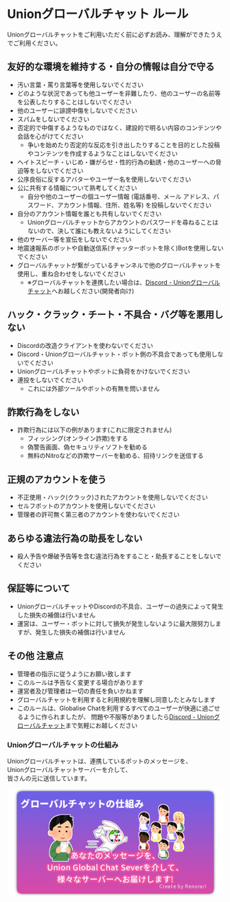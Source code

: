# Unionグローバルチャット ルール

Unionグローバルチャットをご利用いただく前に必ずお読み、理解ができたうえでご利用ください。

## 友好的な環境を維持する・自分の情報は自分で守る

- 汚い言葉・罵り言葉等を使用しないでください
- どのような状況であっても他ユーザーを非難したり、他のユーザーの名前等を公表したりすることはしないでください
- 他のユーザーに誹謗中傷をしないでください
- スパムをしないでください
- 否定的で中傷するようなものではなく、建設的で明るい内容のコンテンツや会話を心がけてください
  - 争いを始めたり否定的な反応を引き出したりすることを目的とした投稿やコンテンツを作成するようなことはしないでください
- ヘイトスピーチ・いじめ・嫌がらせ・性的行為の勧誘・他のユーザーへの脅迫等をしないでください
- 公序良俗に反するアバターやユーザー名を使用しないでください
- 公に共有する情報について熟考してください
  - 自分や他のユーザーの個ユーザー情報 (電話番号、メール アドレス、パスワード、アカウント情報、住所、姓名等) を投稿しないでください
- 自分のアカウント情報を誰とも共有しないでください
  - Unionグローバルチャットからアカウントのパスワードを尋ねることはないので、決して誰にも教えないようにしてください
- 他のサーバー等を宣伝をしないでください
- 地震速報系のボットや自動送信系(チャッターボットを除く)Botを使用しないでください
- グローバルチャットが繋がっているチャンネルで他のグローバルチャットを使用し、重ね合わせをしないでください
  - ※グローバルチャットを連携したい場合は、[Discord - Unionグローバルチャット](https://discord.gg/4RjVCeDsBf)へお越しください(開発者向け)

## ハック・クラック・チート・不具合・バグ等を悪用しない

- Discordの改造クライアントを使わないでください
- Discord・Unionグローバルチャット・ボット側の不具合であっても使用しないでください
- Unionグローバルチャットやボットに負荷をかけないでください
- 連投をしないでください
  - これには外部ツールやボットの有無を問いません

## 詐欺行為をしない

- 詐欺行為には以下の例があります(これに限定されません)
  - フィッシング(オンライン詐欺)をする
  - 偽警告画面、偽セキュリティソフトを勧める
  - 無料のNitroなどの詐欺サーバーを勧める、招待リンクを送信する

## 正規のアカウントを使う

- 不正使用・ハック(クラック)されたアカウントを使用しないでください
- セルフボットのアカウントを使用しないでください
- 管理者の許可無く第三者のアカウントを使わないでください

## あらゆる違法行為の助長をしない

- 殺人予告や爆破予告等を含む違法行為をすること・助長することをしないでください

## 保証等について

- UnionグローバルチャットやDiscordの不具合、ユーザーの過失によって発生した損失の補償は行いません
- 運営は、ユーザー・ボットに対して損失が発生しないように最大限努力しますが、発生した損失の補償は行いません

## その他 注意点

- 管理者の指示に従うようにお願い致します
- このルールは予告なく変更する場合があります
- 運営者及び管理者は一切の責任を負いかねます
- グローバルチャットを利用すると利用規約を理解し同意したとみなします
- このルールは、Globalise Chatを利用するすべてのユーザーが快適に過ごせるように作られましたが、 問題や不服等がありましたら[Discord - Unionグローバルチャット](https://discord.gg/4RjVCeDsBf)まで気軽にお越しください

### Unionグローバルチャットの仕組み

Unionグローバルチャットは、連携しているボットのメッセージを、  
Unionグローバルチャットサーバーを介して、  
皆さんの元に送信しています。

![Unionグローバルチャットの仕組み by Renorari](assets/whats_gchat.png "Unionグローバルチャットの仕組み by Renorari")

